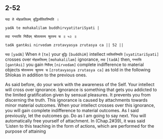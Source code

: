 ## 2-52


```shloka-sa
यदा ते मोहकलिलम् बुद्धिर्व्यतितरिष्यति ।
```
```shloka-sa-hk
yadA te mohakalilam buddhirvyatitariSyati |
```
```shloka-sa
तदा गन्तासि निर्वेदम् श्रोतव्यस्य श्रुतस्य च ॥ ५२ ॥
```
```shloka-sa-hk
tadA gantAsi nirvedam zrotavyasya zrutasya ca || 52 ||
```

`यदा` `[yadA]` When `ते` `[te]` your `बुद्धिः` `[buddhiH]` intellect `व्यतितरिष्यति` `[vyatitariSyati]` crosses over `मोहकलिलम्` `[mohakalilam]` ignorance, `तदा` `[tadA]` then, `गन्तासि` `[gantAsi]` you gain `निर्वेदम्` `[nirvedam]` complete indifference to material objects `श्रोतव्यस्य श्रुतस्य च` `[zrotavyasya zrutasya ca]` as told in the following Shlokas in addition to the previous ones.

As said before, do your work with the awareness of the Self. Your intellect will cross over ignorance. Ignorance is something that gets you addicted to the limited gratification given by sensual pleasures. It prevents you from discerning the truth. This ignorance is caused by attachments towards minor material outcomes. 
When your intellect crosses over this ignorance, you will gain complete indifference to material outcomes. As I said previously, let the outcomes go. Do as I am going to say next. You will automatically free yourself of attachment.
In (Chap.2#39), it was said ‘Listen to this teaching in the form of actions, which are performed for the purpose of attaining 

